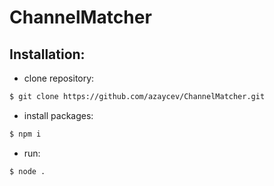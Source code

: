# ChannelMatcher
## Installation:
- clone repository:
```sh
$ git clone https://github.com/azaycev/ChannelMatcher.git
```
- install packages:
```sh
$ npm i
```
- run:
```sh
$ node .
```
